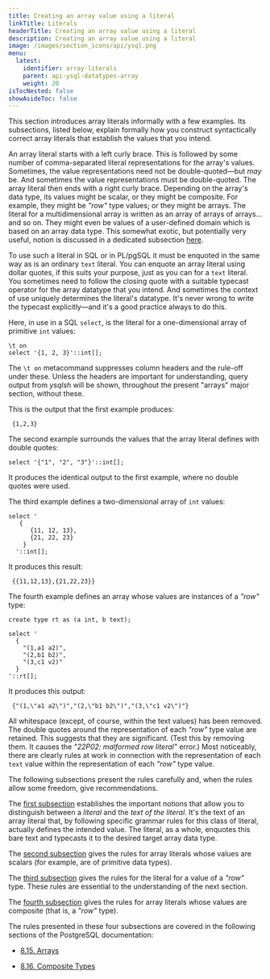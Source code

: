 ```yaml
---
title: Creating an array value using a literal
linkTitle: Literals
headerTitle: Creating an array value using a literal
description: Creating an array value using a literal
image: /images/section_icons/api/ysql.png
menu:
  latest:
    identifier: array-literals
    parent: api-ysql-datatypes-array
    weight: 20
isTocNested: false
showAsideToc: false
---
```


This section introduces array literals informally with a few examples. Its subsections, listed below, explain formally how you construct syntactically correct array literals that establish the values that you intend.

An array literal starts with a left curly brace. This is followed by some number of comma-separated literal representations for the array's values. Sometimes, the value representations need not be double-quoted—but _may_ be. And sometimes the value representations must be double-quoted. The array literal then ends with a right curly brace. Depending on the array's data type, its values might be scalar, or they might be composite. For example, they might be _"row"_ type values; or they might be arrays. The literal for a multidimensional array is written as an array of arrays of arrays... and so on. They might even be values of a user-defined domain which is based on an array data type. This somewhat exotic, but potentially very useful, notion is discussed in a dedicated subsection [here](to_do).

To use such a literal in SQL or in PL/pgSQL it must be enquoted in the same way as is an ordinary `text` literal. You can enquote an array literal using dollar quotes, if this suits your purpose, just as you can for a `text` literal. You sometimes need to follow the closing quote with a suitable typecast operator for the array datatype that you intend. And sometimes the context of use uniquely determines the literal's datatype. It's never wrong to write the typecast explicitly—and it's a good practice always to do this.

Here, in use in a SQL `select`, is the literal for a one-dimensional array of primitive `int` values:
```postgresql
\t on
select '{1, 2, 3}'::int[];
```
The `\t on` metacommand suppresses column headers and the rule-off under these. Unless the headers are important for understanding, query output from _ysqlsh_ will be shown, throughout the present "arrays" major section, without these.

This is the output that the first example produces:

```
 {1,2,3}
```
The second example surrounds the values that the array literal defines with double quotes:
```postgresql
select '{"1", "2", "3"}'::int[];
```
It produces the identical output to the first example, where no double quotes were used.

The third example defines a two-dimensional array of `int` values:

```postgresql
select '
   {
      {11, 12, 13},
      {21, 22, 23}
    }
  '::int[];
```

It produces this result:

```
 {{11,12,13},{21,22,23}}
```

The fourth example defines an array whose values are instances of a _"row"_ type:

```postgresql
create type rt as (a int, b text);

select '
  {
    "(1,a1 a2)",
    "(2,b1 b2)",
    "(3,c1 v2)"
  }
'::rt[];
```
It produces this output:
```
 {"(1,\"a1 a2\")","(2,\"b1 b2\")","(3,\"c1 v2\")"}
```
All whitespace (except, of course, within the text values) has been removed. The double quotes around the representation of each _"row"_ type value are retained. This suggests that they are significant. (Test this by removing them. It causes the _"22P02: malformed row literal"_ error.) Most noticeably, there are clearly rules at work in connection with the representation of each `text` value within the representation of each _"row"_ type value.

The following subsections present the rules carefully and, when the rules allow some freedom, give recommendations.

The [first subsection](./text-typecasting-and-literals/) establishes the important notions that allow you to distinguish between a _literal_ and the _text of the literal_. It's the text of an array literal that, by following specific grammar rules for this class of literal, actually defines the intended value. The literal, as a whole, enquotes this bare text and typecasts it to the desired target array data type.

The [second subsection](./array-of-primitive-values/) gives the rules for array literals whose values are scalars (for example, are of primitive data types).

The [third subsection](./row/) gives the rules for the literal for a value of a _"row"_ type. These rules are essential to the understanding of the next section.

The [fourth subsection](./array-of-rows/) gives the rules for array literals whose values are composite (that is, a _"row"_ type).

The rules presented in these four subsections are covered in the following sections of the PostgreSQL documentation:

- [8.15. Arrays](https://www.postgresql.org/docs/11/arrays.html)

- [8.16. Composite Types](https://www.postgresql.org/docs/11/rowtypes.html)
